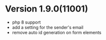 # Version 1.9.0(11001)
- php 8 support
- add a setting for the sender's email
- remove auto id generation on form elements
